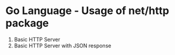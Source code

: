 # Go Language - Usage of net/http package

<ol>
	<li>Basic HTTP Server</li>
	<li>Basic HTTP Server with JSON response</li>
</ol>
